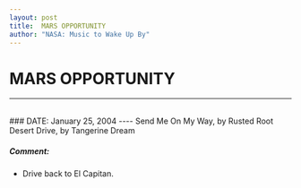 ```yaml
---
layout: post
title:  MARS OPPORTUNITY
author: "NASA: Music to Wake Up By"
---
```


# MARS OPPORTUNITY
----
<br/>
### DATE: January 25, 2004
----
Send Me On My Way, by Rusted Root
Desert Drive, by Tangerine Dream

##### Comment:
* Drive back to El Capitan.
